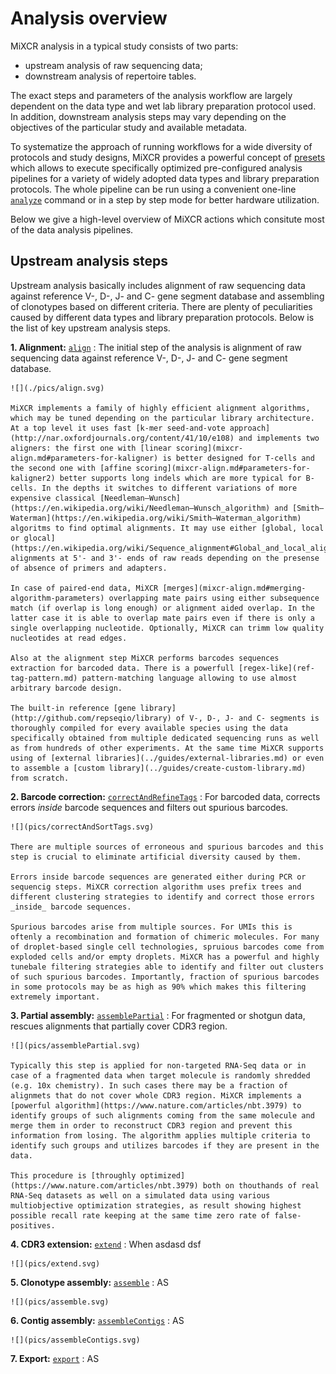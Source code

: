 # Analysis overview

MiXCR analysis in a typical study consists of two parts:

- upstream analysis of raw sequencing data;
- downstream analysis of repertoire tables.

The exact steps and parameters of the analysis workflow are largely dependent on the data type and wet lab library preparation protocol used. In addition, downstream analysis steps may vary depending on the objectives of the particular study and available metadata.

To systematize the approach of running workflows for a wide diversity of protocols and study designs, MiXCR provides a powerful concept of [presets](intro-presets.md) which allows to execute specifically optimized pre-configured analysis pipelines for a variety of widely adopted data types and library preparation protocols. The whole pipeline can be run using a convenient one-line [`analyze`](mixcr-analyze.md) command or in a step by step mode for better hardware utilization.

Below we give a high-level overview of MiXCR actions which consitute most of the data analysis pipelines.

## Upstream analysis steps

Upstream analysis basically includes alignment of raw sequencing data against reference V-, D-, J- and C- gene segment database and assembling of clonotypes based on different criteria. There are plenty of peculiarities caused by different data types and library preparation protocols. Below is the list of key upstream analysis steps.

**1. Alignment:** [`align`](mixcr-align.md)
: The initial step of the analysis is alignment of raw sequencing data against reference V-, D-, J- and C- gene segment database.
    
    ![](./pics/align.svg)
    
    MiXCR implements a family of highly efficient alignment algorithms, which may be tuned depending on the particular library architecture. At a top level it uses fast [k-mer seed-and-vote approach](http://nar.oxfordjournals.org/content/41/10/e108) and implements two aligners: the first one with [linear scoring](mixcr-align.md#parameters-for-kaligner) is better designed for T-cells and the second one with [affine scoring](mixcr-align.md#parameters-for-kaligner2) better supports long indels which are more typical for B-cells. In the depths it switches to different variations of more expensive classical [Needleman–Wunsch](https://en.wikipedia.org/wiki/Needleman–Wunsch_algorithm) and [Smith–Waterman](https://en.wikipedia.org/wiki/Smith–Waterman_algorithm) algoritms to find optimal alignments. It may use either [global, local or glocal](https://en.wikipedia.org/wiki/Sequence_alignment#Global_and_local_alignments) alignments at 5'- and 3'- ends of raw reads depending on the presense of absence of primers and adapters. 
     
    In case of paired-end data, MiXCR [merges](mixcr-align.md#merging-algorithm-parameters) overlapping mate pairs using either subsequence match (if overlap is long enough) or alignment aided overlap. In the latter case it is able to overlap mate pairs even if there is only a single overlapping nucleotide. Optionally, MiXCR can trimm low quality nucleotides at read edges.  
    
    Also at the alignment step MiXCR performs barcodes sequences extraction for barcoded data. There is a powerfull [regex-like](ref-tag-pattern.md) pattern-matching language allowing to use almost arbitrary barcode design.  
    
    The built-in reference [gene library](http://github.com/repseqio/library) of V-, D-, J- and C- segments is thoroughly compiled for every available species using the data specifically obtained from multiple dedicated sequencing runs as well as from hundreds of other experiments. At the same time MiXCR supports using of [external libraries](../guides/external-libraries.md) or even to assemble a [custom library](../guides/create-custom-library.md) from scratch.     

**2. Barcode correction:** [`correctAndRefineTags`](mixcr-correctAndSortTags.md)
: For barcoded data, corrects errors _inside_ barcode sequences and filters out spurious barcodes.
    
    ![](pics/correctAndSortTags.svg)
    
    There are multiple sources of erroneous and spurious barcodes and this step is crucial to eliminate artificial diversity caused by them.
    
    Errors inside barcode sequences are generated either during PCR or sequencig steps. MiXCR correction algorithm uses prefix trees and different clustering strategies to identify and correct those errors _inside_ barcode sequences.
    
    Spurious barcodes arise from multiple sources. For UMIs this is oftenly a recombination and formation of chimeric molecules. For many of droplet-based single cell technologies, spruious barcodes come from exploded cells and/or empty droplets. MiXCR has a powerful and highly tunebale filtering strategies able to identify and filter out clusters of such spurious barcodes. Importantly, fraction of spurious barcodes in some protocols may be as high as 90% which makes this filtering extremely important.


**3. Partial assembly:** [`assemblePartial`](mixcr-assemblePartial.md)
: For fragmented or shotgun data, rescues alignments that partially cover CDR3 region.
    
    ![](pics/assemblePartial.svg)
    
    Typically this step is applied for non-targeted RNA-Seq data or in case of a fragmented data when target molecule is randomly shredded (e.g. 10x chemistry). In such cases there may be a fraction of alignmets that do not cover whole CDR3 region. MiXCR implements a [powerful algorithm](https://www.nature.com/articles/nbt.3979) to identify groups of such alignments coming from the same molecule and merge them in order to reconstruct CDR3 region and prevent this information from losing. The algorithm applies multiple criteria to identify such groups and utilizes barcodes if they are present in the data.
     
    This procedure is [throughly optimized](https://www.nature.com/articles/nbt.3979) both on thouthands of real RNA-Seq datasets as well on a simulated data using various multiobjective optimization strategies, as result showing highest possible recall rate keeping at the same time zero rate of false-positives.     



**4. CDR3 extension:** [`extend`](mixcr-extend.md)
: When asdasd dsf

    ![](pics/extend.svg)

**5. Clonotype assembly:** [`assemble`](mixcr-assemble.md)
: AS

    ![](pics/assemble.svg)

**6. Contig assembly:** [`assembleContigs`](mixcr-assembleContigs.md)
: AS

    ![](pics/assembleContigs.svg)

**7. Export:** [`export`](mixcr-export.md)
: AS

